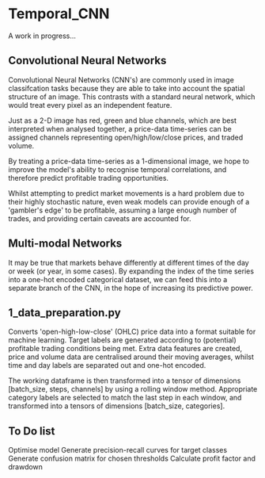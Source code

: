 # Temporal_CNN

A work in progress...

## Convolutional Neural Networks

Convolutional Neural Networks (CNN's) are commonly used in image classifcation tasks because they are able to take into account the spatial structure of an image.  This contrasts with a standard neural network, which would treat every pixel as an independent feature.

Just as a 2-D image has red, green and blue channels, which are best interpreted when analysed together, a price-data time-series can be assigned channels representing open/high/low/close prices, and traded volume.

By treating a price-data time-series as a 1-dimensional image, we hope to improve the model's ability to recognise temporal correlations, and therefore predict profitable trading opportunities.  

Whilst attempting to predict market movements is a hard problem due to their highly stochastic nature, even weak models can provide enough of a 'gambler's edge' to be profitable, assuming a large enough number of trades, and providing certain caveats are accounted for.

## Multi-modal Networks

It may be true that markets behave differently at different times of the day or week (or year, in some cases).  By expanding the index of the time series into a one-hot encoded categorical dataset, we can feed this into a separate branch of the CNN, in the hope of increasing its predictive power.

## 1_data_preparation.py

Converts 'open-high-low-close' (OHLC) price data into a format suitable for machine learning.  Target labels are generated according to (potential) profitable trading conditions being met.  Extra data features are created, price and volume data are centralised around their moving averages, whilst time and day labels are separated out and one-hot encoded.  

The working dataframe is then transformed into a tensor of dimensions [batch_size, steps, channels] by using a rolling window method.  Appropriate category labels are selected to match the last step in each window, and transformed into a tensors of dimensions [batch_size, categories].

## To Do list
Optimise model
Generate precision-recall curves for target classes
Generate confusion matrix for chosen thresholds
Calculate profit factor and drawdown